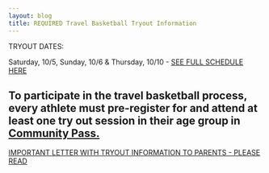 ```yaml
---
layout: blog
title: REQUIRED Travel Basketball Tryout Information
---
```


TRYOUT DATES:

Saturday, 10/5, Sunday, 10/6 & Thursday, 10/10 - [SEE FULL SCHEDULE HERE](https://storage.googleapis.com/static.rutherford-nj.com/recreation/posts/2019%20Travel%20Bball%20schedule.pdf)

## To participate in the travel basketball process, every athlete must pre-register for and attend at least one try out session in their age group in [Community Pass.](https://register.communitypass.net/reg/index.cfm) 

[IMPORTANT LETTER WITH TRYOUT INFORMATION TO PARENTS - PLEASE READ](https://storage.googleapis.com/static.rutherford-nj.com/recreation/2019%20Travel%20Bball%20schedule.pdf)


